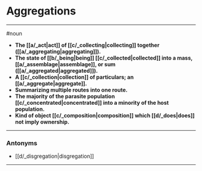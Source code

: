 # Aggregations
---
#noun
- **The [[a/_act|act]] of [[c/_collecting|collecting]] together ([[a/_aggregating|aggregating]]).**
- **The state of [[b/_being|being]] [[c/_collected|collected]] into a mass, [[a/_assemblage|assemblage]], or sum ([[a/_aggregated|aggregated]]).**
- **A [[c/_collection|collection]] of particulars; an [[a/_aggregate|aggregate]].**
- **Summarizing multiple routes into one route.**
- **The majority of the parasite population [[c/_concentrated|concentrated]] into a minority of the host population.**
- **Kind of object [[c/_composition|composition]] which [[d/_does|does]] not imply ownership.**
---
### Antonyms
- [[d/_disgregation|disgregation]]
---
